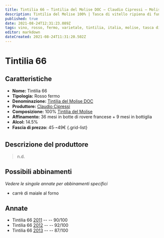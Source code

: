 ```yaml
---
title: Tintilia 66 – Tintilia del Molise DOC – Claudio Cipressi – Molise (IT) – 45🠒49€ – 3★-5★
description: Tintilia del Molise 100% | Tasca di vitello ripiena di funghi
published: true
date: 2021-08-24T12:31:23.089Z
tags: vino, rosso, fermo, varietale, tintilia, italia, molise, tasca di vitello ripiena di funghi, 45🠒49€, 5 stelle
editor: markdown
dateCreated: 2021-08-24T11:31:20.502Z
---
```


# Tintilia 66

## Caratteristiche
- **Nome:** Tintilia 66
- **Tipologia:** Rosso fermo
- **Denominazione:** [Tintilia del Molise DOC](/denominazioni/Italia/Molise/DOC/Tintilia-del-Molise) 
- **Produttore:** [Claudio Cipressi](/produttori/Italia/Molise/Claudio-Cipressi) 
- **Composizione:** 100% [Tintilia del Molise](/vitigni/Italia/bacca-nera/tintilia-del-molise)
- **Affinamento:** 36 mesi in botte di rovere francese + 9 mesi in bottiglia
- **Alcol:** 14.5%
- **Fascia di prezzo:** 45🠒49€
{.grid-list}

## Descrizione del produttore

> n.d.

## Possibili abbinamenti
*Vedere le singole annate per abbinamenti specifici*

-  carrè di maiale al forno

## Annate
- Tintilia 66 [2011](/vini/Italia/Molise/Claudio-Cipressi/Tintilia-66/2011) -- <span class="star-4"></span> -- 90/100
- Tintilia 66 [2012](/vini/Italia/Molise/Claudio-Cipressi/Tintilia-66/2012) -- <span class="star-5"></span> -- 92/100
- Tintilia 66 [2013](/vini/Italia/Molise/Claudio-Cipressi/Tintilia-66/2013) -- <span class="star-3"></span> -- 87/100




